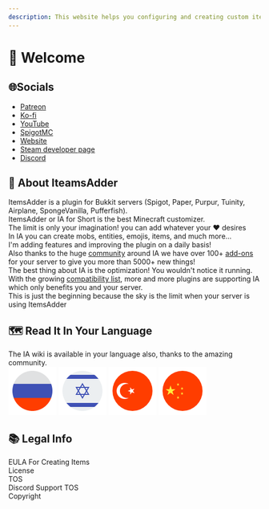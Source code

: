 ```yaml
---
description: This website helps you configuring and creating custom items for my plugin
---
```


# 👋 Welcome

## 🌐Socials

* [Patreon](http://patreon.com/lonedev)
* [Ko-fi](http://a.devs.beer/kofi)
* [YouTube](http://youtube.com/lonedev)
* [SpigotMC](https://www.spigotmc.org/members/lonedev.88296/#resources)
* [Website](https://www.matteodev.it/)
* [Steam developer page](https://store.steampowered.com/developer/LoneDev/)
* [Discord](https://discord.gg/4dfnpUK)

## 📖 About IteamsAdder

ItemsAdder is a plugin for Bukkit servers (Spigot, Paper, Purpur, Tuinity, Airplane, SpongeVanilla, Pufferfish).\
ItemsAdder or IA for Short is the best Minecraft customizer.\
The limit is only your imagination! you can add whatever your ❤️ desires\
In IA you can create mobs, entities, emojis, items, and much more...\
I'm adding features and improving the plugin on a daily basis!\
Also thanks to the huge [community](https://discord.gg/4dfnpUK) around IA we have over 100+ [add-ons](https://addons.devs.beer/itemsadder/) for your server to give you more than 5000+ new things!\
The best thing about IA is the optimization! You wouldn't notice it running.\
With the growing [compatibility list](https://itemsadder.devs.beer/compatibility-with-other-plugins/compatible), more and more plugins are supporting IA which only benefits you and your server.\
This is just the beginning because the sky is the limit when your server is using ItemsAdder

## 🗺️ Read It In Your Language

The IA wiki is available in your language also, thanks to the amazing community.\
[![](.gitbook/assets/Russian.png)](https://itemsadder.devs.beer/v/russian/) [![](.gitbook/assets/Israel.png)](https://itemsadder.devs.beer/v/hebrew/) [![](.gitbook/assets/Turkey.png)](https://itemsadder.devs.beer/v/turkish/) [![](.gitbook/assets/China.png)](https://itemsadder.devs.beer/v/chinese/)

## 📚 Legal Info

EULA For Creating Items\
License\
TOS\
Discord Support TOS\
Copyright
